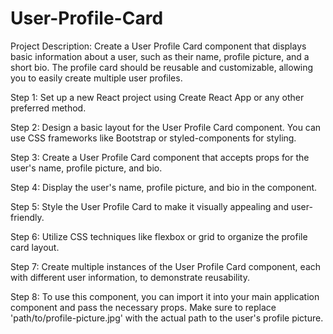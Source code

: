 # User-Profile-Card

Project Description:
Create a User Profile Card component that 
displays basic information about a user,
such as their name, profile picture,
and a short bio. The profile card
should be reusable and customizable,
allowing you to easily create multiple user profiles.

Step 1:
Set up a new React project using
Create React App or any other preferred method.

Step 2:
Design a basic layout for the
User Profile Card component.
You can use CSS frameworks like
Bootstrap or styled-components for styling.

Step 3:
Create a User Profile Card component
that accepts props for the user's name,
profile picture, and bio.

Step 4:
Display the user's name, profile picture,
and bio in the component.

Step 5:
Style the User Profile Card to make it
visually appealing and user-friendly.

Step 6:
Utilize CSS techniques like flexbox or grid
to organize the profile card layout.

Step 7:
Create multiple instances of the
User Profile Card component, each with
different user information,
to demonstrate reusability.

Step 8:
To use this component, you can import
it into your main application component
and pass the necessary props. Make sure
to replace 'path/to/profile-picture.jpg'
with the actual path to the user's profile picture.

